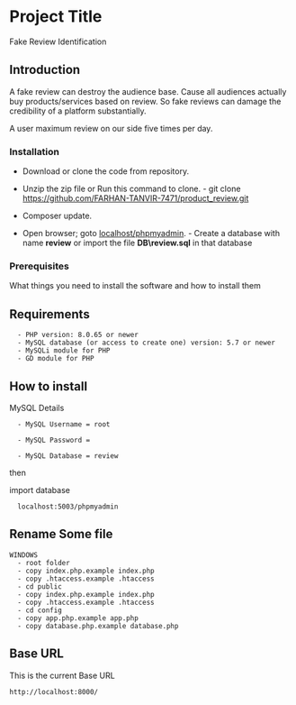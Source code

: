 
# Project Title

Fake Review Identification

## Introduction

A fake review can destroy the audience base. Cause all audiences actually buy products/services based on review. So fake reviews can damage the credibility of a platform substantially.

A user maximum review on our side five times per day. 

### Installation

- Download or clone the code from repository.
- Unzip the zip file or Run this command to clone.
      - git clone https://github.com/FARHAN-TANVIR-7471/product_review.git

- Composer update.
- Open browser; goto [localhost/phpmyadmin](http://localhost/phpmyadmin).
      - Create a database with name **review** or import the file **DB\review.sql** in that database
### Prerequisites

What things you need to install the software and how to install them


## Requirements

      - PHP version: 8.0.65 or newer
      - MySQL database (or access to create one) version: 5.7 or newer
      - MySQLi module for PHP
      - GD module for PHP


## How to install        
 
MySQL Details

      - MySQL Username = root
    
      - MySQL Password = 
    
      - MySQL Database = review

then

import database

      localhost:5003/phpmyadmin    
    
    

## Rename Some file

    WINDOWS
      - root folder
      - copy index.php.example index.php
      - copy .htaccess.example .htaccess
      - cd public
      - copy index.php.example index.php
      - copy .htaccess.example .htaccess
      - cd config
      - copy app.php.example app.php
      - copy database.php.example database.php

## Base URL

This is the current Base URL

    http://localhost:8000/
    
